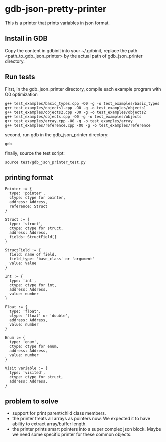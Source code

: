 # gdb-json-pretty-printer
This is a printer that prints variables in json format.
## Install in GDB
Copy the content in gdbinit into your ~/.gdbinit, replace the path <path_to_gdb_json_printer> by the actual path of gdb_json_printer directory.
## Run tests
First, in the gdb_json_printer directory, compile each example program with O0 optimization
```
g++ test_examples/basic_types.cpp -O0 -g -o test_examples/basic_types
g++ test_examples/objects1.cpp -O0 -g -o test_examples/objects1
g++ test_examples/objects2.cpp -O0 -g -o test_examples/objects2
g++ test_examples/objects.cpp -O0 -g -o test_examples/objects
g++ test_examples/array.cpp -O0 -g -o test_examples/array
g++ test_examples/reference.cpp -O0 -g -o test_examples/reference
```
second, run gdb in the gdb_json_printer directory:
```
gdb
```
finally, source the test script:
```
source test/gdb_json_printer_test.py
```
## printing format
```
Pointer := {
  type: 'pointer',
  ctype: ctype for pointer,
  address: Address,
  reference: Struct
}

Struct := {
  type: 'struct',
  ctype: ctype for struct,
  address: Address,
  fields: StructField[]
}

StructField := {
  field: name of field,
  field_type: 'base_class' or 'argument'
  value: Value
}

Int := {
  type: 'int',
  ctype: ctype for int,
  address: Address,
  value: number
}

Float := {
  type: 'float',
  ctype: 'float' or 'double',
  address: Address,
  value: number
}

Enum := {
  type: 'enum',
  ctype: ctype for enum,
  address: Address,
  value: number
}

Visit variable := {
  type: 'visited',
  ctype: ctype for struct,
  address: Address,
}

```

## problem to solve
* support for print parent/child class members.
* the printer treats all arrays as pointers now. We expected it to have ability to extract array/buffer length.
* the printer prints smart pointers into a super complex json block. Maybe we need some specific printer for these common objects.